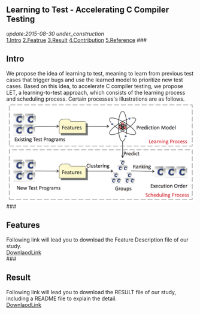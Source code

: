 Learning to Test - Accelerating C Compiler Testing
---
*update:2015-08-30 under_construction*  
[1.Intro](#1) [2.Featrue](#2) [3.Result](#3) [4.Contribution](#4) [5.Reference](#5)
###<h2 id="1">Intro</h2>
We propose the idea of learning to test, meaning to learn from previous test cases that trigger bugs and use the learned model to prioritize new test cases. Based on this idea, to accelerate C compiler testing, we propose LET, a learning-to-test approach, which consists of the learning process and scheduling process. Certain processes's illustrations are as follows.
![](./image/pro.png)
###<h2 id="2">Features</h2>
Following link will lead you to download the Feature Description file of our study.   
[DownlaodLink](./file/l2t.features.pdf)  
###<h2 id="3"> Result </h2>
Following link will lead you to download the RESULT file of our study, including a README file to explain the detail.   
[DownlaodLink](./file/l2t.result.zip)   